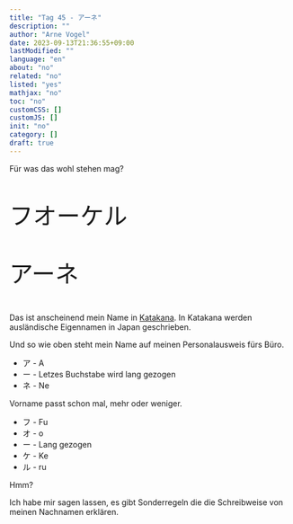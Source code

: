 ```yaml
---
title: "Tag 45 - アーネ"
description: ""
author: "Arne Vogel"
date: 2023-09-13T21:36:55+09:00
lastModified: ""
language: "en"
about: "no"
related: "no"
listed: "yes"
mathjax: "no"
toc: "no"
customCSS: []
customJS: []
init: "no"
category: []
draft: true
---
```


Für was das wohl stehen mag?

<p style="font-size: 3em">フオーケル</p>
<p style="font-size: 3em">アーネ</p>

Das ist anscheinend mein Name in [Katakana](https://de.wikipedia.org/wiki/Katakana#Tabelle).
In Katakana werden ausländische Eigennamen in Japan geschrieben.

Und so wie oben steht mein Name auf meinen Personalausweis fürs Büro.

* ア - A
* ー - Letzes Buchstabe wird lang gezogen
* ネ - Ne

Vorname passt schon mal, mehr oder weniger.

* フ - Fu
* オ - o
* ー - Lang gezogen
* ケ - Ke
* ル - ru

Hmm?

Ich habe mir sagen lassen, es gibt Sonderregeln die die Schreibweise von meinen Nachnamen erklären.


